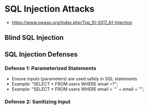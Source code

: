 
# SQL Injection Attacks

- https://www.owasp.org/index.php/Top_10-2017_A1-Injection


## Blind SQL Injection


## SQL Injection Defenses

### Defense 1: Parameterized Statements
-   ﻿﻿Ensure inputs (parameters) are used safely in SQL statements
-   ﻿﻿Example: "SELECT * FROM users WHERE email =?";
-   ﻿﻿Example: "SELECT * FROM users WHERE email = ''' + email + "";

### Defense 2: Sanitizing Input